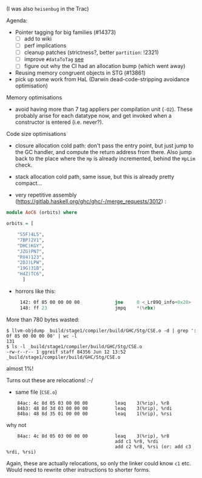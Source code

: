 (I was also `heisenbug` in the Trac)

Agenda:

- Pointer tagging for big families (#14373)
  - [ ] add to wiki
  - [ ] perf implications
  - [ ] cleanup patches (strictness?, better `partition`: !2321)
  - [ ] improve `#dataToTag` [see](https://gitlab.haskell.org/ghc/ghc/commit/ac977688523e5d77eb6f041f043552410b0c21da#note_241836)
  - [ ] figure out why the CI had an allocation bump (which went away)
- Reusing memory congruent objects in STG (#13861)
- pick up some work from HaL (Darwin dead-code-stripping avoidance optimisation)

Memory optimisations
- avoid having more than 7 tag appliers per compilation unit (`-O2`). These probably arise for each datatype now, and get invoked when a constructor is entered (i.e. never?).

Code size optimisations
- closure allocation cold path: don't pass the entry point, but just jump to the GC handler, and compute the return address from there. Also jump back to the place where the `Hp` is already incremented, behind the `HpLim` check.

- stack allocation cold path, same issue, but this is already pretty compact...

- very repetitive assembly (https://gitlab.haskell.org/ghc/ghc/-/merge_requests/3012) :

``` haskell
module AoC6 (orbits) where

orbits = [

	"S5F)4L5",
	"7BP)2V1",
	"DHC)KGY",
	"JZG)PN7",
	"RV4)123",
	"2DJ)LPW",
	"19G)31B",
	"H4Z)TC6",
      ]
```

- horrors like this:
``` asm
     142: 0f 85 00 00 00 00             jne     0 <_Lr89Q_info+0x28>
     148: ff 23                         jmpq    *(%rbx)
```
More than 780 bytes wasted:
```
$ llvm-objdump _build/stage1/compiler/build/GHC/Stg/CSE.o -d | grep ': 0f 85 00 00 00 00' | wc -l
131
$ ls -l _build/stage1/compiler/build/GHC/Stg/CSE.o
-rw-r--r-- 1 ggreif staff 84356 Jun 12 13:52 _build/stage1/compiler/build/GHC/Stg/CSE.o
```
almost 1%!

Turns out these are relocations! :-/

- same file (`CSE.o`)
```
    84ac: 4c 8d 05 03 00 00 00         	leaq	3(%rip), %r8
    84b3: 48 8d 3d 03 00 00 00         	leaq	3(%rip), %rdi
    84ba: 48 8d 35 01 00 00 00         	leaq	1(%rip), %rsi
```
why not
```
    84ac: 4c 8d 05 03 00 00 00         	leaq	3(%rip), %r8
                                        add c1 %r8, %rdi
                                        add c2 %r8, %rsi (or: add c3 %rdi, %rsi)
```
Again, these are actually relocations, so only the linker could know `c1` etc. Would need to rewrite other instructions to shorter forms.